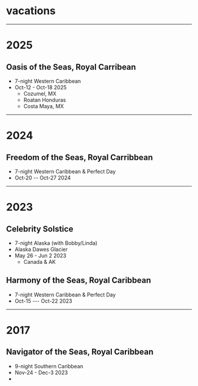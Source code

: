 # vacations
---
# 2025 
## Oasis of the Seas, Royal Carribean
* 7-night Western Caribbean
* Oct-12 - Oct-18 2025
  * Cozumel, MX
  * Roatan Honduras
  * Costa Maya, MX
  
---
# 2024
## Freedom of the Seas, Royal Carribbean
* 7-night Western Caribbean & Perfect Day
* Oct-20 -- Oct-27 2024

---
# 2023
## Celebrity Solstice
* 7-night Alaska (with Bobby/Linda)
* Alaska Dawes Glacier
* May 26 - Jun 2 2023
  * Canada & AK

## Harmony of the Seas, Royal Caribbean
* 7-night Western Caribbean & Perfect Day
* Oct-15 --- Oct-22 2023

---
# 2017
## Navigator of the Seas, Royal Caribbean
* 9-night Southern Caribbean
* Nov-24 - Dec-3 2023
* 




